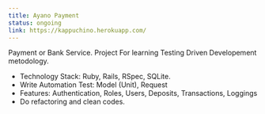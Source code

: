 ```yaml
---
title: Ayano Payment
status: ongoing
link: https://kappuchino.herokuapp.com/
---
```

Payment or Bank Service. Project For learning Testing Driven Developement metodology. 
- Technology Stack: Ruby, Rails, RSpec, SQLite.
- Write Automation Test: Model (Unit), Request
- Features: Authentication, Roles, Users, Deposits, Transactions, Loggings
- Do refactoring and clean codes. 

